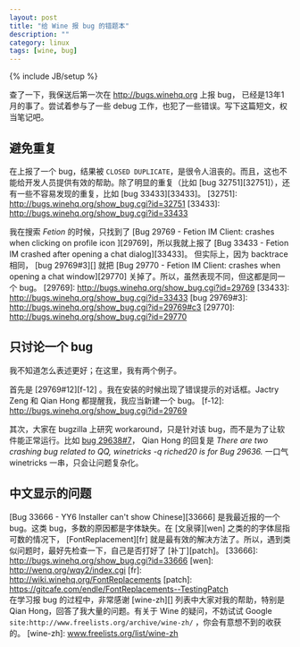 ```yaml
---
layout: post
title: "给 Wine 报 bug 的错题本"
description: ""
category: linux 
tags: [wine, bug]
---
```

{% include JB/setup %}

查了一下，我保送后第一次在 <http://bugs.winehq.org> 上报 bug， 已经是13年1月的事了。尝试着参与了一些 debug 工作，也犯了一些错误。写下这篇短文，权当笔记吧。

避免重复
--
在上报了一个 bug，结果被 `CLOSED DUPLICATE`，是很令人沮丧的。而且，这也不能给开发人员提供有效的帮助。除了明显的重复（比如 [bug 32751][32751]），还有一些不容易发现的重复，比如 [bug 33433][33433]。
[32751]: http://bugs.winehq.org/show_bug.cgi?id=32751
[33433]: http://bugs.winehq.org/show_bug.cgi?id=33433

我在搜索 *Fetion* 的时候，只找到了 [Bug 29769 - Fetion IM Client: crashes when clicking on profile icon ][29769]，所以我就上报了 [Bug 33433 - Fetion IM crashed after opening a chat dialog][33433]。 但实际上，因为 backtrace 相同， [bug 29769#3][] 就把 [Bug 29770 - Fetion IM Client: crashes when opening a chat window][29770] 关掉了。所以，虽然表现不同，但这都是同一个 bug。
[29769]: http://bugs.winehq.org/show_bug.cgi?id=29769
[33433]: http://bugs.winehq.org/show_bug.cgi?id=33433
[bug 29769#3]: http://bugs.winehq.org/show_bug.cgi?id=29769#c3
[29770]: http://bugs.winehq.org/show_bug.cgi?id=29770

只讨论一个 bug
--
我不知道怎么表述更好；在这里，我有两个例子。

首先是 [29769#12][f-12] 。我在安装的时候出现了错误提示的对话框。Jactry Zeng 和 Qian Hong 都提醒我，我应当新建一个 bug。
[f-12]: http://bugs.winehq.org/show_bug.cgi?id=29769

其次，大家在 bugzilla 上研究 workaround，只是针对该 bug，而不是为了让软件能正常运行。比如 [bug 29638#7](http://bugs.winehq.org/show_bug.cgi?id=29638#c7)， Qian Hong 的回复是 *There are two crashing bug related to QQ, winetricks -q riched20 is for Bug 29636.* 一口气 winetricks 一串，只会让问题复杂化。

中文显示的问题
--
[Bug 33666 - YY6 Installer can't show Chinese][33666] 是我最近报的一个 bug。这类 bug，多数的原因都是字体缺失。在 [文泉驿][wen] 之类的的字体屈指可数的情况下， [FontReplacement][fr] 就是最有效的解决方法了。所以，遇到类似问题时，最好先检查一下，自己是否打好了 [补丁][patch]。
[33666]: http://bugs.winehq.org/show_bug.cgi?id=33666
[wen]: http://wenq.org/wqy2/index.cgi
[fr]: http://wiki.winehq.org/FontReplacements
[patch]: https://gitcafe.com/endle/FontReplacements--TestingPatch
<br />
在学习报 bug 的过程中，非常感谢 [wine-zh][] 列表中大家对我的帮助，特别是 Qian Hong，回答了我大量的问题。有关于 Wine 的疑问，不妨试试 Google `site:http://www.freelists.org/archive/wine-zh/` ，你会有意想不到的收获的。
[wine-zh]: www.freelists.org/list/wine-zh
